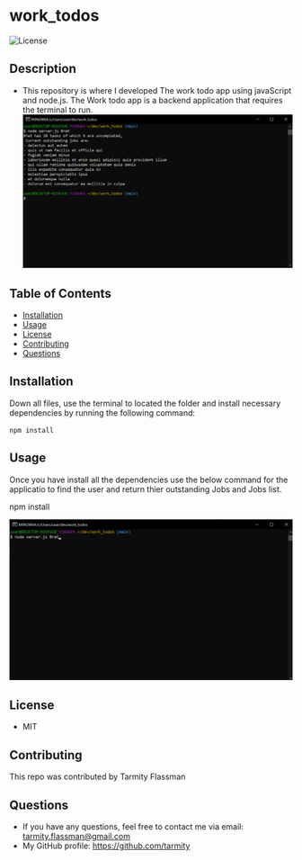 # work_todos
![License](https://img.shields.io/github/license/tarmity/budget-tracker)

## Description
  * This repository is where I developed The work todo app using javaScript and node.js. The Work todo app is a backend application that requires the terminal to run.
  ![img](https://github.com/Tarmity/work_todos/blob/main/assets/results.png?raw=true)
  

  ## Table of Contents
  * [Installation](#installation)
  * [Usage](#Usage)
  * [License](#License)
  * [Contributing](#Contributing)
  * [Questions](#Questions)
  

  ## Installation
  Down all files, use the terminal to located the folder and install necessary dependencies by running the following command:
  
    npm install

  ## Usage
  Once you have install all the dependencies use the below command for the applicatio to find the user and return thier outstanding Jobs and Jobs list.
  
  npm install
  
   ![img](https://github.com/Tarmity/work_todos/blob/main/assets/username.png?raw=true)
  
  ## License
  * MIT

  ## Contributing
  This repo was contributed by Tarmity Flassman

  ## Questions
  * If you have any questions, feel free to contact me via email: tarmity.flassman@gmail.com
  * My GitHub profile: https://github.com/tarmity
